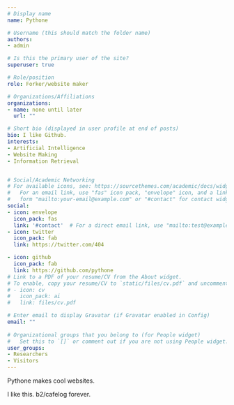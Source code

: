 ```yaml
---
# Display name
name: Pythone

# Username (this should match the folder name)
authors:
- admin

# Is this the primary user of the site?
superuser: true

# Role/position
role: Forker/website maker

# Organizations/Affiliations
organizations:
- name: none until later
  url: ""

# Short bio (displayed in user profile at end of posts)
bio: I like Github.
interests:
- Artificial Intelligence
- Website Making
- Information Retrieval


# Social/Academic Networking
# For available icons, see: https://sourcethemes.com/academic/docs/widgets/#icons
#   For an email link, use "fas" icon pack, "envelope" icon, and a link in the
#   form "mailto:your-email@example.com" or "#contact" for contact widget.
social:
- icon: envelope
  icon_pack: fas
  link: '#contact'  # For a direct email link, use "mailto:test@example.org".
- icon: twitter
  icon_pack: fab
  link: https://twitter.com/404

- icon: github
  icon_pack: fab
  link: https://github.com/pythone
# Link to a PDF of your resume/CV from the About widget.
# To enable, copy your resume/CV to `static/files/cv.pdf` and uncomment the lines below.  
# - icon: cv
#   icon_pack: ai
#   link: files/cv.pdf

# Enter email to display Gravatar (if Gravatar enabled in Config)
email: ""
  
# Organizational groups that you belong to (for People widget)
#   Set this to `[]` or comment out if you are not using People widget.  
user_groups:
- Researchers
- Visitors
---
```


Pythone makes cool websites.

I like this. b2/cafelog forever.

